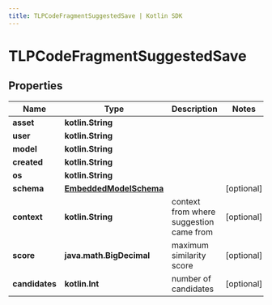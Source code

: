 ```yaml
---
title: TLPCodeFragmentSuggestedSave | Kotlin SDK
---
```




# TLPCodeFragmentSuggestedSave

## Properties
Name | Type | Description | Notes
------------ | ------------- | ------------- | -------------
**asset** | **kotlin.String** |  | 
**user** | **kotlin.String** |  | 
**model** | **kotlin.String** |  | 
**created** | **kotlin.String** |  | 
**os** | **kotlin.String** |  | 
**schema** | [**EmbeddedModelSchema**](EmbeddedModelSchema) |  |  [optional]
**context** | **kotlin.String** | context from where suggestion came from |  [optional]
**score** | **java.math.BigDecimal** | maximum similarity score |  [optional]
**candidates** | **kotlin.Int** | number of candidates |  [optional]




